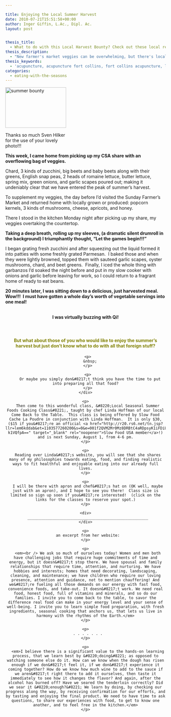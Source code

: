 ```yaml
---

title: Enjoying the Local Summer Harvest
date: 2010-07-21T15:51:58+00:00
author: Inger Giffin, L.Ac., Dipl. Ac.
layout: post


thesis_title:
  - What to do with this Local Harvest Bounty? Check out these local resources.
thesis_description:
  - "New farmer's market veggies can be overwhelming, but there's local resources that can help you figure out what to do with all your amazing bounty! "
thesis_keywords:
  - 'acupuncture, acupuncture fort collins, fort collins acupuncture, local eating, '
categories:
  - eating-with-the-seasons
---
```

<div id="attachment_3583" style="width: 201px" class="wp-caption alignleft">
  <a href="http://www.wisdomwaysacupuncture.com/wp-content/uploads/2010/07/vegetables-3386212_1920.jpg"><img class=" wp-image-3583" src="http://www.wisdomwaysacupuncture.com/wp-content/uploads/2010/07/vegetables-3386212_1920-150x100.jpg" alt="summer bounty" width="191" height="127" srcset="http://www.wisdomwaysacupuncture.com/wp-content/uploads/2010/07/vegetables-3386212_1920-150x100.jpg 150w, http://www.wisdomwaysacupuncture.com/wp-content/uploads/2010/07/vegetables-3386212_1920-300x200.jpg 300w, http://www.wisdomwaysacupuncture.com/wp-content/uploads/2010/07/vegetables-3386212_1920-768x511.jpg 768w, http://www.wisdomwaysacupuncture.com/wp-content/uploads/2010/07/vegetables-3386212_1920-1024x682.jpg 1024w" sizes="(max-width: 191px) 100vw, 191px" /></a>
  
  <p class="wp-caption-text">
    Thanks so much Sven Hilker for the use of your lovely photo!!!
  </p>
</div>

<p style="text-align: left;">
  <strong>This week, I came home from picking up my CSA share with an overflowing bag of veggies.</strong>
</p>

<p style="text-align: left;">
  Chard, 3 kinds of zucchini, big beets and baby beets along with their greens, English snap peas, 2 heads of romaine lettuce, butter lettuce, spring mix, green onions, and garlic scapes poured out; making it undeniably clear that we have entered the peak of summer&#8217;s harvest.
</p>

<p style="text-align: left;">
  To supplement my veggies, the day before I&#8217;d visited the Sunday Farmer&#8217;s Market and returned home with locally grown or produced: popcorn kernels, 3 kinds of mushrooms, cheese, apricots, and honey.
</p>

There I stood in the kitchen Monday night after picking up my share, my veggies overtaking the countertop.

**Taking a deep breath, rolling up my sleeves, (a dramatic silent drumroll in the background) I triumphantly thought, &#8220;Let the games begin!!!&#8221;** 

I began grating fresh zucchini and after squeezing out the liquid formed it into patties with some freshly grated Parmesan.  I baked those and when they were lightly browned, topped them with sauteed garlic scapes, oyster mushrooms, chard, and beet greens.  Finally, I iced the whole thing with garbanzos I&#8217;d soaked the night before and put in my slow cooker with onions and garlic before leaving for work, so I could return to a fragrant home of ready to eat beans.

**20 minutes later, I was sitting down to a delicious, just harvested meal.  Wow!!!  I must have gotten a whole day&#8217;s worth of vegetable servings into one meal!** 

<div style="text-align: center;">
  <strong><br /> I was virtually buzzing with Qi!</strong>
</div>

<div style="text-align: center;">
  <h4 style="text-align: left;">
    <span style="color: #808000;"><strong> </strong></span>
  </h4>
  
  <div style="text-align: left;">
    <div style="text-align: center;">
      <h4>
        <span style="color: #808000;"><strong>But what about those of you who would like to enjoy the summer&#8217;s harvest but just don&#8217;t know what to do with all that foreign stuff?</strong></span>
      </h4>
      
      <p>
        &nbsp;
      </p>
      
      <p>
        Or maybe you simply don&#8217;t think you have the time to put into preparing all that food?
      </p>
    </div>
    
    <p>
      Then come to this wonderful class, &#8220;Local Seasonal Summer Foods Cooking Class&#8221;, taught by chef Linda Hoffman of our local Come Back to the Table.  This class is being offered by Slow Food Cache La Poudre in conjunction with Linda Hoffman.  It is only $30, ($15 if you&#8217;re an official <a href="http://r20.rs6.net/tn.jsp?llr=lem6kddab&et=1103577260200&s=0&e=001f2QVM2Mr0Mz8DRBtC4aRDpsyK1iFDiUPUECiQeJwecq0cmw3rFYkZKqXBhh4zwR3yvVfSbUuNYBJ5E3PTiKN3WmBMEYzwl07DSRfwMLdCENUTn-k1VQfpA==" target="_blank" rel="noopener">Slow Food USA member</a>!) and is next Sunday, August 1, from 4-6 pm.
    </p>
    
    <p>
      Reading over Linda&#8217;s website, you will see that she shares many of my philosophies towards eating, food, and finding realistic ways to fit healthful and enjoyable eating into our already full lives.
    </p>
    
    <p>
      I will be there with apron and chef&#8217;s hat on (OK well, maybe just with an apron), and I hope to see you there!  Class size is limited so sign up soon if you&#8217;re interested!  (click on the links for the classes to reserve your spot.)
    </p>
    
    <div>
      _____________________________________________________
    </div>
    
    <p>
      an excerpt from her website:
    </p>
    
    <p>
      <em><br /> We ask so much of ourselves today! Women and men both have challenging jobs that require huge commitments of time and energy, but it doesn&#8217;t stop there. We have spousal and family relationships that require time, attention, and nurturing. We have hobbies and interests; homes that need decorating, landscaping, cleaning, and maintenance; we have children who require our loving presence, attention and guidance, not to mention chauffering! And we&#8217;re fueling all those demands on our energy with fast food, convenience foods, and take-out. It doesn&#8217;t work. We need real food, honest food, full of vitamins and minerals, and so do our families. I invite you to come back to the table, to savor the difference real food can make in your energy level and your sense of well-being. I invite you to learn simple food preparation, with fresh ingredients, seasonal cooking that anchors us, that lets us live in harmony with the rhythms of the Earth.</em>
    </p>
    
    <p>
      . . . . . . .
    </p>
    
    <p>
      <em>I believe there is a significant value to the hands-on learning process, that we learn best by &#8220;doing&#8221; as opposed to watching someone else do it. How can we know when the dough has risen enough if we don&#8217;t feel it, if we don&#8217;t experience it coming together? How do we know how much wine to add to the sauce if we aren&#8217;t right there to add it ourselves, then taste it immediately to see how it changes the flavor? And again, after the alcohol has burned off? Have we seared the tenderloin correctly? Did we sear it &#8220;enough?&#8221; We learn by doing, by checking our progress along the way, by receiving confirmation for our efforts, and by tasting and enjoying the final product. We need to have time to ask questions, to share our experiences with food, to get to know one another, and to feel free in the kitchen.</em>
    </p>
  </div>
</div>